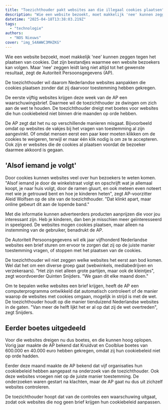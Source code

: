 ```yaml
---
title: "Toezichthouder pakt websites aan die illegaal cookies plaatsen"
description: "Wie een website bezoekt, moet makkelijk 'nee' kunnen zeggen tegen het plaatsen van cookies"
datetime: "2025-04-18T13:38:03.219Z"
tags:
  - "technologie"
authors:
  - "NOS Nieuws"
cover: "img_S4AWWC3MHZKG"
---
```


Wie een website bezoekt, moet makkelijk 'nee' kunnen zeggen tegen het plaatsen van cookies. Dat zijn bestandjes waarmee een website bezoekers kan volgen. Maar 'nee' zeggen leidt lang niet altijd tot het gewenste resultaat, zegt de Autoriteit Persoonsgegevens (AP).

De toezichthouder wil daarom Nederlandse websites aanpakken die cookies plaatsen zonder dat zij daarvoor toestemming hebben gekregen.

De eerste vijftig websites krijgen deze week van de AP een waarschuwingsbrief. Daarmee wil de toezichthouder ze dwingen om zich aan de wet te houden. De toezichthouder dreigt met boetes voor websites die hun cookiebeleid niet binnen drie maanden op orde hebben.

De AP zegt dat het nu op verschillende manieren misgaat. Bijvoorbeeld omdat op websites de vakjes bij het vragen van toestemming al zijn aangevinkt. Of omdat mensen eerst een paar keer moeten klikken om de cookies te weigeren, terwijl er maar één klik nodig is om ze te accepteren. Ook zijn er websites die de cookies al plaatsen voordat de bezoeker daarmee akkoord is gegaan.

## 'Alsof iemand je volgt'

Door cookies kunnen websites veel over hun bezoekers te weten komen. "Alsof iemand je door de winkelstraat volgt en opschrijft wat je allemaal koopt, je naar huis volgt, door de ramen gluurt, en ook meteen even noteert met wie je getrouwd bent en hoe je kinderen heten", zegt AP-voorzitter Aleid Wolfsen op de site van de toezichthouder. "Dat klinkt apart, maar online gebeurt dit aan de lopende band."

Met die informatie kunnen adverteerders producten aanprijzen die voor jou interessant zijn. Heb je kinderen, dan ben je misschien meer geïnteresseerd in speelgoed. De websites mogen cookies plaatsen, maar alleen na instemming van de gebruiker, benadrukt de AP.

De Autoriteit Persoonsgegevens wil elk jaar vijfhonderd Nederlandse websites een brief sturen om ervoor te zorgen dat zij op de juiste manier toestemming vragen, of stoppen met het plaatsen van de cookies.

De toezichthouder wil niet zeggen welke websites het eerst aan bod komen. Wel dat het om een diverse groep gaat (webwinkels, mediabedrijven en verzekeraars). "Het zijn niet alleen grote partijen, maar ook de kleintjes", zegt woordvoerder Quinten Snijders. "We gaan dit elke maand doen."

Om te bepalen welke websites een brief krijgen, heeft de AP een computerprogramma ontwikkeld dat automatisch controleert of de manier waarop de websites met cookies omgaan, mogelijk in strijd is met de wet. De toezichthouder houdt op die manier tienduizend Nederlandse websites in de gaten. "Van meer de helft lijkt het er al op dat zij de wet overtreden", zegt Snijders.

## Eerder boetes uitgedeeld

Voor die websites dreigen nu dus boetes, en die kunnen hoog oplopen. Vorig jaar maakte de AP bekend dat Kruidvat en Coolblue boetes van 600.000 en 40.000 euro hebben gekregen, omdat zij hun cookiebeleid niet op orde hadden.

Eerder deze maand maakte de AP bekend dat vijf organisaties hun cookiebeleid hebben aangepast na onderzoek van de toezichthouder. Ook deze websites vroegen niet op de juiste manier toestemming. De onderzoeken waren gestart na klachten, maar de AP gaat nu dus uit zichzelf websites controleren.

De toezichthouder hoopt dat van de controles een waarschuwing uitgaat, zodat ook websites die nog geen brief krijgen hun cookiebeleid aanpassen.
